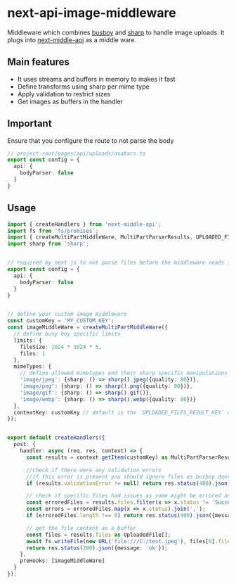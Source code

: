 # next-api-image-middleware

Middleware which combines [busboy](https://www.npmjs.com/package/busboy) and [sharp](https://www.npmjs.com/package/sharp) to handle image uploads.
It plugs into [next-middle-api](https://www.npmjs.com/package/next-middle-api) as a middle ware.

## Main features

- It uses streams and buffers in memory to makes it fast
- Define transforms using sharp per mime type
- Apply validation to restrict sizes
- Get images as buffers in the handler 

## Important

Ensure that you configure the route to not parse the body 

```typescript
// project-root/pages/api/uploads/avatars.ts
export const config = {
  api: {
    bodyParser: false
  }
}
```

## Usage

```typescript
import { createHandlers } from 'next-middle-api';
import fs from 'fs/promises';
import { createMultiPartMiddleWare, MultiPartParserResults, UPLOADED_FILES_RESULT_KEY, UploadedFile } from 'next-api-image-middleware';
import sharp from 'sharp';


// required by next js to not parse files before the middleware reads it
export const config = {
  api: {
    bodyParser: false
  }
}


// define your custom image middleware
const customKey = 'MY_CUSTOM_KEY';
const imageMiddleWare = createMultiPartMiddleWare({
  // define busy boy specific limits
  limits: {
    fileSize: 1024 * 1024 * 5,
    files: 1
  },
  mimeTypes: {
    // define allowed mimetypes and their sharp specific manipulations
    'image/jpeg': {sharp: () => sharp().jpeg({quality: 80})},
    'image/png': {sharp: () => sharp().png({quality: 80})},
    'image/gif': {sharp: () => sharp().gif()},
    'image/webp': {sharp: () => sharp().webp({quality: 80})}
  },
  contextKey: customKey // default is the `UPLOADED_FILES_RESULT_KEY` constant
});


export default createHandlers({
  post: {
    handler: async (req, res, context) => {
      const results = context.getItem(customKey) as MultiPartParserResults;

      //check if there were any validation errors
      //if this error is present you should ignore files as busboy does not process any further in this case
      if (results.validationError != null) return res.status(400).json({message: results.validationError});

      // check if specific files had issues as some might be errored and some might be fine
      const erroredFiles = results.files.filter(x => x.status != 'Success');
      const errors = erroredFiles.map(x => x.status).join(',');
      if (erroredFiles.length !== 0) return res.status(400).json({message: `Some files have these issues: ${errors}`});

      // get the file content as a buffer
      const files = results.files as UploadedFile[];
      await fs.writeFile(new URL('file:///C:/test.jpeg'), files[0].fileContent);
      return res.status(200).json({message: 'ok'});
    },
    preHooks: [imageMiddleWare]
  }
});

```


